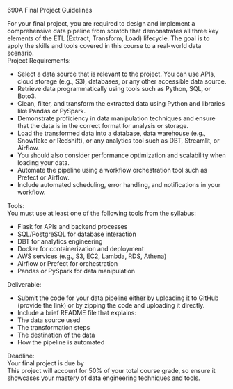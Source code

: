 690A Final Project Guidelines

For your final project, you are required to design and implement a comprehensive data pipeline from scratch that demonstrates all three key elements of the ETL (Extract, Transform, Load) lifecycle. The goal is to apply the skills and tools covered in this course to a real-world data scenario.  
Project Requirements:

* Select a data source that is relevant to the project. You can use APIs, cloud storage (e.g., S3), databases, or any other accessible data source.  
* Retrieve data programmatically using tools such as Python, SQL, or Boto3.  
* Clean, filter, and transform the extracted data using Python and libraries like Pandas or PySpark.  
* Demonstrate proficiency in data manipulation techniques and ensure that the data is in the correct format for analysis or storage.  
* Load the transformed data into a database, data warehouse (e.g., Snowflake or Redshift), or any analytics tool such as DBT, Streamlit, or Airflow.  
* You should also consider performance optimization and scalability when loading your data.  
* Automate the pipeline using a workflow orchestration tool such as Prefect or Airflow.  
* Include automated scheduling, error handling, and notifications in your workflow.

Tools:  
You must use at least one of the following tools from the syllabus:

* Flask for APIs and backend processes  
* SQL/PostgreSQL for database interaction  
* DBT for analytics engineering  
* Docker for containerization and deployment  
* AWS services (e.g., S3, EC2, Lambda, RDS, Athena)  
* Airflow or Prefect for orchestration  
* Pandas or PySpark for data manipulation

Deliverable:

* Submit the code for your data pipeline either by uploading it to GitHub (provide the link) or by zipping the code and uploading it directly.  
* Include a brief README file that explains:  
* The data source used  
* The transformation steps  
* The destination of the data  
* How the pipeline is automated

Deadline:  
Your final project is due by   
This project will account for 50% of your total course grade, so ensure it showcases your mastery of data engineering techniques and tools.